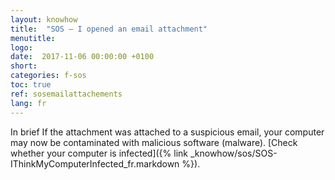 ```yaml
---
layout: knowhow
title:  "SOS – I opened an email attachment"
menutitle:
logo:
date:  2017-11-06 00:00:00 +0100
short:
categories: f-sos
toc: true
ref: sosemailattachements
lang: fr
---
```


In brief
If the attachment was attached to a suspicious email, your computer may now be contaminated with malicious software (malware). [Check whether your computer is infected]({% link _knowhow/sos/SOS-IThinkMyComputerInfected_fr.markdown %}).
